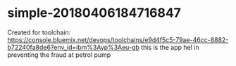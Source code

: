 # simple-20180406184716847
Created for toolchain: https://console.bluemix.net/devops/toolchains/e9d4f5c5-79ae-46cc-8882-b72240fa8de6?env_id=ibm%3Ayp%3Aeu-gb
this is the app hel in preventing the fraud at petrol pump 
